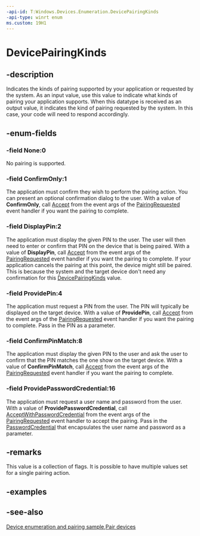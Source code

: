 ```yaml
---
-api-id: T:Windows.Devices.Enumeration.DevicePairingKinds
-api-type: winrt enum
ms.custom: 19H1
---
```


<!-- Enumeration syntax
public enum Windows.Devices.Enumeration.DevicePairingKinds : uint
-->

# DevicePairingKinds

## -description
Indicates the kinds of pairing supported by your application or requested by the system. As an input value, use this value to indicate what kinds of pairing your application supports. When this datatype is received as an output value, it indicates the kind of pairing requested by the system. In this case, your code will need to respond accordingly.

## -enum-fields
### -field None:0
No pairing is supported.

### -field ConfirmOnly:1
The application must confirm they wish to perform the pairing action. You can present an optional confirmation dialog to the user. With a value of **ConfirmOnly**, call [Accept](devicepairingrequestedeventargs_accept_1944939200.md) from the event args of the [PairingRequested](deviceinformationcustompairing_pairingrequested.md) event handler if you want the pairing to complete.

### -field DisplayPin:2
The application must display the given PIN to the user. The user will then need to enter or confirm that PIN on the device that is being paired. With a value of **DisplayPin**, call [Accept](devicepairingrequestedeventargs_accept_1944939200.md) from the event args of the [PairingRequested](deviceinformationcustompairing_pairingrequested.md) event handler if you want the pairing to complete. If your application cancels the pairing at this point, the device might still be paired. This is because the system and the target device don't need any confirmation for this [DevicePairingKinds](devicepairingkinds.md) value.

### -field ProvidePin:4
The application must request a PIN from the user. The PIN will typically be displayed on the target device. With a value of **ProvidePin**, call [Accept](/uwp/api/windows.devices.enumeration.devicepairingrequestedeventargs.accept) from the event args of the [PairingRequested](deviceinformationcustompairing_pairingrequested.md) event handler if you want the pairing to complete. Pass in the PIN as a parameter.

### -field ConfirmPinMatch:8
The application must display the given PIN to the user and ask the user to confirm that the PIN matches the one show on the target device. With a value of **ConfirmPinMatch**, call [Accept](/uwp/api/windows.devices.enumeration.devicepairingrequestedeventargs.accept) from the event args of the [PairingRequested](deviceinformationcustompairing_pairingrequested.md) event handler if you want the pairing to complete.

### -field ProvidePasswordCredential:16
The application must request a user name and password from the user. With a value of **ProvidePasswordCredential**, call [AcceptWithPasswordCredential](devicepairingrequestedeventargs_acceptwithpasswordcredential_1073078053.md) from the event args of the [PairingRequested](deviceinformationcustompairing_pairingrequested.md) event handler to accept the pairing. Pass in the [PasswordCredential](..\windows.security.credentials\passwordcredential.md) that encapsulates the user name and password as a parameter.

## -remarks
This value is a collection of flags. It is possible to have multiple values set for a single pairing action.

## -examples

## -see-also
[Device enumeration and pairing sample](https://github.com/Microsoft/Windows-universal-samples/tree/master/Samples/DeviceEnumerationAndPairing),[Pair devices](https://docs.microsoft.com/windows/uwp/devices-sensors/pair-devices)

